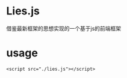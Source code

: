 # Lies.js
借鉴最新框架的思想实现的一个基于js的前端框架
# usage
```<script src="./lies.js"></script>```
```javascript

```
